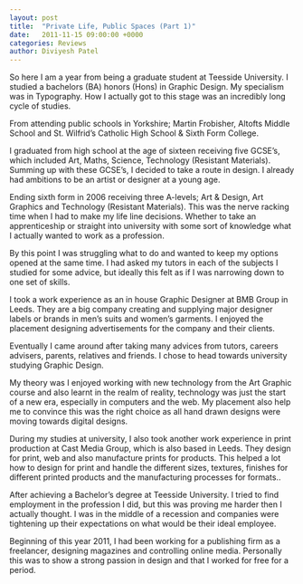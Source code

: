 ```yaml
---
layout: post
title:  "Private Life, Public Spaces (Part 1)"
date:   2011-11-15 09:00:00 +0000
categories: Reviews
author: Diviyesh Patel
---
```


So here I am a year from being a graduate student at Teesside University. I studied a bachelors (BA) honors (Hons) in Graphic Design. My specialism was in Typography. How I actually got to this stage was an incredibly long cycle of studies.

From attending public schools in Yorkshire; Martin Frobisher, Altofts Middle School and St. Wilfrid’s Catholic High School & Sixth Form College.

I graduated from high school at the age of sixteen receiving five GCSE’s, which included Art, Maths, Science, Technology (Resistant Materials). Summing up with these GCSE’s, I decided to take a route in design. I already had ambitions to be an artist or designer at a young age.

Ending sixth form in 2006 receiving three A-levels; Art & Design, Art Graphics and Technology (Resistant Materials). This was the nerve racking time when I had to make my life line decisions. Whether to take an apprenticeship or straight into university with some sort of knowledge what I actually wanted to work as a profession.

By this point I was struggling what to do and wanted to keep my options opened at the same time. I had asked my tutors in each of the subjects I studied for some advice, but ideally this felt as if I was narrowing down to one set of skills.

I took a work experience as an in house Graphic Designer at BMB Group in Leeds. They are a big company creating and supplying major designer labels or brands in men’s suits and women’s garments. I enjoyed the placement designing advertisements for the company and their clients.

Eventually I came around after taking many advices from tutors, careers advisers, parents, relatives and friends. I chose to head towards university studying Graphic Design.

My theory was I enjoyed working with new technology from the Art Graphic course and also learnt in the realm of reality, technology was just the start of a new era, especially in computers and the web. My placement also help me to convince this was the right choice as all hand drawn designs were moving towards digital designs.

During my studies at university, I also took another work experience in print production at Cast Media Group, which is also based in Leeds. They design for print, web and also manufacture prints for products. This helped a lot how to design for print and handle the different sizes, textures, finishes for different printed products and the manufacturing processes for formats..

After achieving a Bachelor’s degree at Teesside University. I tried to find employment in the profession I did, but this was proving me harder then I actually thought. I was in the middle of a recession and companies were tightening up their expectations on what would be their ideal employee.

Beginning of this year 2011, I had been working for a publishing firm as a freelancer, designing magazines and controlling online media. Personally this was to show a strong passion in design and that I worked for free for a period.